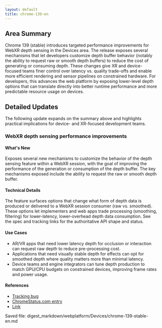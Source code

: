 ```yaml
---
layout: default
title: chrome-139-en
---
```


## Area Summary

Chrome 139 (stable) introduces targeted performance improvements for WebXR depth sensing in the Devices area. The release exposes several mechanisms that let developers customize depth buffer behavior (notably the ability to request raw or smooth depth buffers) to reduce the cost of generating or consuming depth. These changes give XR and device-focused teams finer control over latency vs. quality trade-offs and enable more efficient rendering and sensor pipelines on constrained hardware. For developers, this advances the web platform by exposing lower-level depth options that can translate directly into better runtime performance and more predictable resource usage on devices.

## Detailed Updates

The following update expands on the summary above and highlights practical implications for device- and XR-focused development teams.

### WebXR depth sensing performance improvements

#### What's New
Exposes several new mechanisms to customize the behavior of the depth sensing feature within a WebXR session, with the goal of improving the performance of the generation or consumption of the depth buffer. The key mechanisms exposed include the ability to request the raw or smooth depth buffer.

#### Technical Details
The feature surfaces options that change what form of depth data is produced or delivered to a WebXR session consumer (raw vs. smoothed). These options let implementers and web apps trade processing (smoothing, filtering) for lower-latency, lower-overhead depth data consumption. See the spec and tracking links for the authoritative API shape and status.

#### Use Cases
- AR/VR apps that need lower latency depth for occlusion or interaction can request raw depth to reduce pre-processing cost.  
- Applications that need visually stable depth for effects can opt for smoothed depth where quality matters more than minimal latency.  
- Device teams and engine integrators can tune depth production to match GPU/CPU budgets on constrained devices, improving frame rates and power usage.

#### References
- [Tracking bug](https://issues.chromium.org/issues/410607163)
- [ChromeStatus.com entry](https://chromestatus.com/feature/5074096916004864)
- [Link](https://immersive-web.github.io/depth-sensing)

Saved file: digest_markdown/webplatform/Devices/chrome-139-stable-en.md

